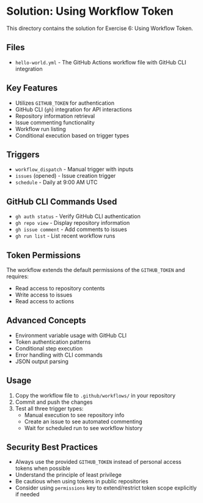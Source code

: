 # Solution: Using Workflow Token

This directory contains the solution for Exercise 6: Using Workflow Token.

## Files
- `hello-world.yml` - The GitHub Actions workflow file with GitHub CLI integration

## Key Features
- Utilizes `GITHUB_TOKEN` for authentication
- GitHub CLI (`gh`) integration for API interactions
- Repository information retrieval
- Issue commenting functionality
- Workflow run listing
- Conditional execution based on trigger types

## Triggers
- `workflow_dispatch` - Manual trigger with inputs
- `issues` (opened) - Issue creation trigger  
- `schedule` - Daily at 9:00 AM UTC

## GitHub CLI Commands Used
- `gh auth status` - Verify GitHub CLI authentication
- `gh repo view` - Display repository information
- `gh issue comment` - Add comments to issues
- `gh run list` - List recent workflow runs

## Token Permissions
The workflow extends the default permissions of the `GITHUB_TOKEN` and requires:
- Read access to repository contents
- Write access to issues
- Read access to actions

## Advanced Concepts
- Environment variable usage with GitHub CLI
- Token authentication patterns
- Conditional step execution
- Error handling with CLI commands
- JSON output parsing

## Usage
1. Copy the workflow file to `.github/workflows/` in your repository
2. Commit and push the changes
3. Test all three trigger types:
   - Manual execution to see repository info
   - Create an issue to see automated commenting
   - Wait for scheduled run to see workflow history

## Security Best Practices
- Always use the provided `GITHUB_TOKEN` instead of personal access tokens when possible
- Understand the principle of least privilege
- Be cautious when using tokens in public repositories
- Consider using `permissions` key to extend/restrict token scope explicitly if needed
